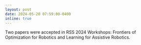 ```yaml
---
layout: post
date: 2024-05-20 07:59:00-0400
inline: true
---
```


Two papers were accepted in RSS 2024 Workshops: Frontiers of Optimization for Robotics and Learning for Assistive Robotics.
